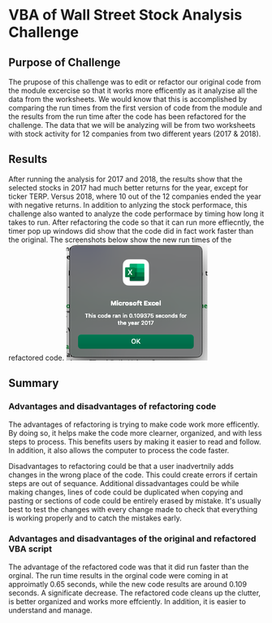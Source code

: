 # VBA of Wall Street Stock Analysis Challenge
##  Purpose of Challenge
The prupose of this challenge was to edit or refactor our original code from the module excercise so that it works more efficently as it analyzise all the data from the worksheets. We would know that this is accomplished by comparing the run times from the first version of code from the module and the results from the run time after the code has been refactored for the challenge. The data that we will be analyzing will be from two worksheets with stock activity for 12 companies from two different years (2017 & 2018). 

## Results
After running the analysis for 2017 and 2018, the results show that the selected stocks in 2017 had much better returns for the year, except for ticker TERP. Versus 2018, where 10 out of the 12 companies ended the year with negative returns.  In addition to anlyzing the stock performace, this challenge also wanted to analyze the code performace by timing how long it takes to run.  After refactoring the code so that it can run more effiecntly, the timer pop up windows did show that the code did in fact work faster than the original. The screenshots below show the new run times of the refactored code. 
![](VBA_Challenge_2017.png)

## Summary
### Advantages and disadvantages of refactoring code
The advantages of refactoring is trying to make code work more efficently.  By doing so, it helps make the code more clearner, organized, and with less steps to process.  This benefits users by making it easier to read and follow.  In addition, it also allows the computer to process the code faster.

Disadvantages to refactoring could be that a user inadvertnily adds changes in the wrong place of the code.  This could create errors if certain steps are out of sequance.  Additional dissadvantages could be while making changes, lines of code could be duplicated when copying and pasting or sections of code could be entirely erased by mistake.  It's usually best to test the changes with every change made to check that everything is working properly and to catch the mistakes early.   

### Advantages and disadvantages of the original and refactored VBA script
The advantage of the refactored code was that it did run faster than the orginal.  The run time results in the orginal code were coming in at approimatly 0.65 seconds, while the new code results are around 0.109 seconds.  A significate decrease.  The refactored code cleans up the clutter, is better organized and works more effciently.  In addition, it is easier to understand and manage.
